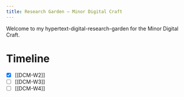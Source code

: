 ```yaml
---
title: Research Garden — Minor Digital Craft
---
```


Welcome to my hypertext-digital-research-garden for the Minor Digital Craft. 

# Timeline

- [x] [[DCM-W2]]
- [ ] [[DCM-W3]]
- [ ] [[DCM-W4]]